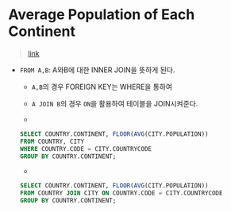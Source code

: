 # Average Population of Each Continent
> [link](https://www.hackerrank.com/challenges/average-population-of-each-continent/problem)

- `FROM A,B`: A와B에 대한 INNER JOIN을 뜻하게 된다.
    - `A,B`의 경우 FOREIGN KEY는 WHERE을 통하여
    - `A JOIN B`의 경우 `ON`을 활용하여 테이블을 JOIN시켜준다.
    
    - 
    ```sql
    SELECT COUNTRY.CONTINENT, FLOOR(AVG(CITY.POPULATION))
    FROM COUNTRY, CITY
    WHERE COUNTRY.CODE = CITY.COUNTRYCODE
    GROUP BY COUNTRY.CONTINENT;
    ```

    - 
    ```sql
    SELECT COUNTRY.CONTINENT, FLOOR(AVG(CITY.POPULATION))
    FROM COUNTRY JOIN CITY ON COUNTRY.CODE = CITY.COUNTRYCODE
    GROUP BY COUNTRY.CONTINENT;

    ```

